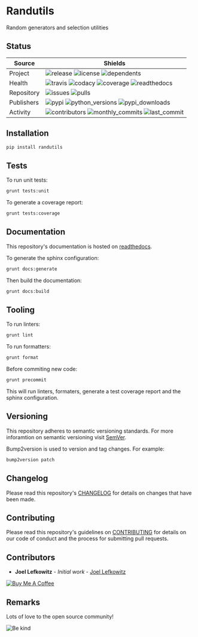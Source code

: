 # Randutils

Random generators and selection utilities

## Status

| Source     | Shields                                                                                                            |
| ---------- | ------------------------------------------------------------------------------------------------------------------ |
| Project    | ![release][release_shield] ![license][license_shield] ![dependents][dependents_shield]                             |
| Health     | ![travis][travis_shield] ![codacy][codacy_shield] ![coverage][coverage_shield] ![readthedocs][readthedocs_shield]  |
| Repository | ![issues][issues_shield] ![pulls][pulls_shield]                                                                    |
| Publishers | ![pypi][pypi_shield] ![python_versions][python_versions_shield] ![pypi_downloads][pypi_downloads_shield]           |
| Activity   | ![contributors][contributors_shield] ![monthly_commits][monthly_commits_shield] ![last_commit][last_commit_shield] |

## Installation

```bash
pip install randutils
```

## Tests

To run unit tests:

```bash
grunt tests:unit
```

To generate a coverage report:

```bash
grunt tests:coverage
```

## Documentation

This repository's documentation is hosted on [readthedocs][readthedocs].

To generate the sphinx configuration:

```bash
grunt docs:generate
```

Then build the documentation:

```bash
grunt docs:build
```

## Tooling

To run linters:

```bash
grunt lint
```

To run formatters:

```bash
grunt format
```

Before commiting new code:

```bash
grunt precommit
```

This will run linters, formaters, generate a test coverage report and the sphinx configuration.

## Versioning

This repository adheres to semantic versioning standards.
For more inforamtion on semantic versioning visit [SemVer][semver].

Bump2version is used to version and tag changes.
For example:

```bash
bump2version patch
```

## Changelog

Please read this repository's [CHANGELOG](CHANGELOG.md) for details on changes that have been made.

## Contributing

Please read this repository's guidelines on [CONTRIBUTING](CONTRIBUTING.md) for details on our code of conduct and the process for submitting pull requests.

## Contributors

- **Joel Lefkowitz** - _Initial work_ - [Joel Lefkowitz][joellefkowitz]

[![Buy Me A Coffee][coffee_button]][coffee]

## Remarks

Lots of love to the open source community!

![Be kind][be_kind]

<!-- Github links -->

[pulls]: https://github.com/JoelLefkowitz/randutils/pulls
[issues]: https://github.com/JoelLefkowitz/randutils/issues

<!-- External links -->

[readthedocs]: https://randutils.readthedocs.io/en/latest/
[semver]: http://semver.org/
[coffee]: https://www.buymeacoffee.com/joellefkowitz
[coffee_button]: https://cdn.buymeacoffee.com/buttons/default-blue.png
[be_kind]: https://media.giphy.com/media/osAcIGTSyeovPq6Xph/giphy.gif

<!-- Acknowledgments -->

[joellefkowitz]: https://github.com/JoelLefkowitz

<!-- Project shields -->

[release_shield]: https://img.shields.io/github/v/tag/joellefkowitz/randutils
[license_shield]: https://img.shields.io/github/license/joellefkowitz/randutils
[dependents_shield]: https://img.shields.io/librariesio/dependent-repos/pypi/randutils

<!-- Health shields -->

[travis_shield]: https://img.shields.io/travis/joellefkowitz/randutils
[codacy_shield]: https://img.shields.io/codacy/coverage/randutils
[coverage_shield]: https://img.shields.io/codacy/grade/randutils
[readthedocs_shield]: https://img.shields.io/readthedocs/randutils

<!-- Repository shields -->

[issues_shield]: https://img.shields.io/github/issues/joellefkowitz/randutils
[pulls_shield]: https://img.shields.io/github/issues-pr/joellefkowitz/randutils

<!-- Publishers shields -->

[pypi_shield]: https://img.shields.io/pypi/v/randutils
[python_versions_shield]: https://img.shields.io/pypi/pyversions/randutils
[pypi_downloads_shield]: https://img.shields.io/pypi/dw/randutils

<!-- Activity shields -->

[contributors_shield]: https://img.shields.io/github/contributors/joellefkowitz/randutils
[monthly_commits_shield]: https://img.shields.io/github/commit-activity/m/joellefkowitz/randutils
[last_commit_shield]: https://img.shields.io/github/last-commit/joellefkowitz/randutils
